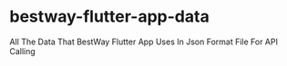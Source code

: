 # bestway-flutter-app-data
 All The Data That BestWay Flutter App Uses In Json Format File For API Calling
